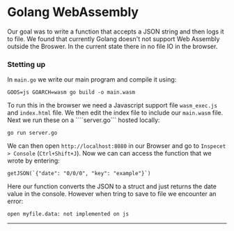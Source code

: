# Golang WebAssembly
Our goal was to write a function that accepts a JSON string and then logs it to file. We found that currently Golang doesn't not support Web Assembly outside the Broswer. In the current state there in no file IO in the browser.

### Stetting up
In ```main.go``` we write our main program and compile it using: 
```
GOOS=js GOARCH=wasm go build -o main.wasm
```
To run this in the browser we need a Javascript support file ```wasm_exec.js``` and  ```index.html``` file. We then edit the index file to include our ```main.wasm``` file.
Next we run these on a ````server.go``` hosted locally:
```
go run server.go
```
We can then open  ```http://localhost:8080``` in our Browser and go to ```Inspecet > Console``` (```Ctrl+Shift+J```).
Now we can can access the function that we wrote by entering:
```
getJSON(`{"date": "0/0/0", "key": "example"}`)
```
Here our function converts the JSON to a struct and just returns the date value in the console. However when tring to save to file we encounter an error:
```
open myfile.data: not implemented on js
```
------
